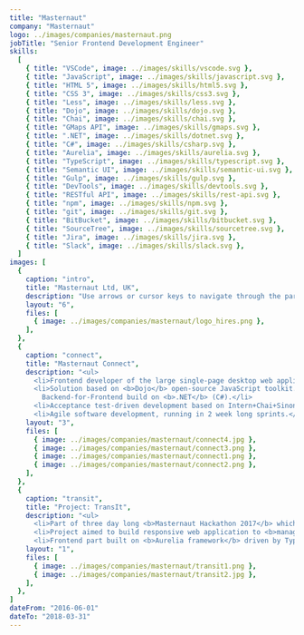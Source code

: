 ```yaml
---
title: "Masternaut"
company: "Masternaut"
logo: ../images/companies/masternaut.png
jobTitle: "Senior Frontend Development Engineer"
skills:
  [
    { title: "VSCode", image: ../images/skills/vscode.svg },
    { title: "JavaScript", image: ../images/skills/javascript.svg },
    { title: "HTML 5", image: ../images/skills/html5.svg },
    { title: "CSS 3", image: ../images/skills/css3.svg },
    { title: "Less", image: ../images/skills/less.svg },
    { title: "Dojo", image: ../images/skills/dojo.svg },
    { title: "Chai", image: ../images/skills/chai.svg },
    { title: "GMaps API", image: ../images/skills/gmaps.svg },
    { title: ".NET", image: ../images/skills/dotnet.svg },
    { title: "C#", image: ../images/skills/csharp.svg },
    { title: "Aurelia", image: ../images/skills/aurelia.svg },
    { title: "TypeScript", image: ../images/skills/typescript.svg },
    { title: "Semantic UI", image: ../images/skills/semantic-ui.svg },
    { title: "Gulp", image: ../images/skills/gulp.svg },
    { title: "DevTools", image: ../images/skills/devtools.svg },
    { title: "RESTful API", image: ../images/skills/rest-api.svg },
    { title: "npm", image: ../images/skills/npm.svg },
    { title: "git", image: ../images/skills/git.svg },
    { title: "BitBucket", image: ../images/skills/bitbucket.svg },
    { title: "SourceTree", image: ../images/skills/sourcetree.svg },
    { title: "Jira", image: ../images/skills/jira.svg },
    { title: "Slack", image: ../images/skills/slack.svg },
  ]
images: [
  {
    caption: "intro",
    title: "Masternaut Ltd, UK",
    description: "Use arrows or cursor keys to navigate through the participated projects...",
    layout: "6",
    files: [
      { image: ../images/companies/masternaut/logo_hires.png },
    ],
  },
  {
    caption: "connect",
    title: "Masternaut Connect",
    description: "<ul>
      <li>Frontend developer of the large single-page desktop web application for vehicle tracking, fleet & asset management and driver performance analysis.</li>
      <li>Solution based on <b>Dojo</b> open-source JavaScript toolkit.<br>
        Backend-for-Frontend build on <b>.NET</b> (C#).</li>
      <li>Acceptance test-driven development based on Intern+Chai+Sinon.</li>
      <li>Agile software development, running in 2 week long sprints.</li></ul>",
    layout: "3",
    files: [
      { image: ../images/companies/masternaut/connect4.jpg },
      { image: ../images/companies/masternaut/connect3.png },
      { image: ../images/companies/masternaut/connect1.png },
      { image: ../images/companies/masternaut/connect2.png },
    ],
  },
  {
    caption: "transit",
    title: "Project: TransIt",
    description: "<ul>
      <li>Part of three day long <b>Masternaut Hackathon 2017</b> which took place in May 2017.</li>
      <li>Project aimed to build responsive web application to <b>manage translation resources</b> of customer's projects and components, where I've acted as frontend architect and developer.</li>
      <li>Frontend part built on <b>Aurelia framework</b> driven by TypeScript transpiler and <b>Semantic UI</b> framework driven by LESS transpiler.</li></ul>",
    layout: "1",
    files: [
      { image: ../images/companies/masternaut/transit1.png },
      { image: ../images/companies/masternaut/transit2.jpg },
    ],
  },
]
dateFrom: "2016-06-01"
dateTo: "2018-03-31"
---
```

